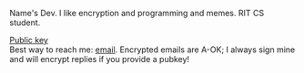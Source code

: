 Name's Dev. I like encryption and programming and memes. RIT CS student.

[Public key](https://gist.githubusercontent.com/jrd4665/4d00c24b2edf8d0256348e91c065c4bc/raw/e413e8dbc2278ef9164aec4b1cfd8a7cc836073b/pubkey.gpg)  
Best way to reach me: [email](mailto:dev@mail.rit.edu). Encrypted emails are A-OK; I always sign mine and will encrypt replies if you provide a pubkey!
